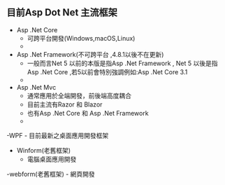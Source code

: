 ## 目前Asp Dot Net 主流框架
- Asp .Net Core
	- 可跨平台開發(Windows,macOS,Linux)
	- 
- Asp .Net Framework(不可跨平台 ,4.8.1以後不在更新) 
	- 一般而言Net 5 以前的本版是指Asp .Net Framework , Net 5 以後是指Asp .Net Core ,若5以前會特別強調例如:Asp .Net Core 3.1
	- 
- Asp .Net Mvc
	- 通常應用於全端開發，前後端高度耦合
	- 目前主流有Razor 和 Blazor
	- 也有Asp .Net Core 和 Asp .Net Framework
	- 
-WPF
	- 目前最新之桌面應用開發框架
	
- Winform(老舊框架)
	- 電腦桌面應用開發
	
-webform(老舊框架)
	- 網頁開發